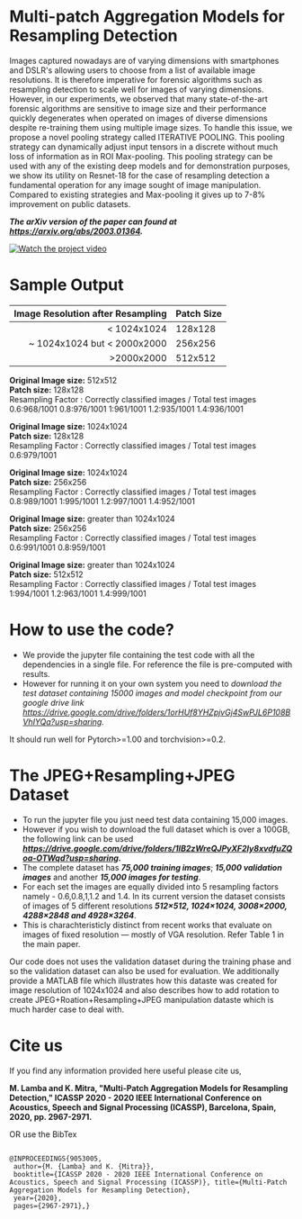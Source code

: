 # Multi-patch Aggregation Models for Resampling Detection
Images captured nowadays are of varying dimensions with smartphones and DSLR's allowing users to choose from a list of available image resolutions. It is therefore imperative for forensic algorithms such as resampling detection to scale well for images of varying dimensions. However, in our experiments, we observed that many state-of-the-art forensic algorithms are sensitive to image size and their performance quickly degenerates when operated on images of diverse dimensions despite re-training them using multiple image sizes. To handle this issue, we propose a novel pooling strategy called ITERATIVE POOLING. This pooling strategy can dynamically adjust input tensors in a discrete without much loss of information as in ROI Max-pooling. This pooling strategy can be used with any of the existing deep models and for demonstration purposes, we show its utility on Resnet-18 for the case of resampling detection a fundamental operation for any image sought of image manipulation. Compared to existing strategies and Max-pooling it gives up to 7-8% improvement on public datasets.

***The arXiv version of the paper can found at https://arxiv.org/abs/2003.01364.***

[![Watch the project video](https://raw.githubusercontent.com/MohitLamba94/Iterative-Pooling/master/pics/icasspVideoPic.png)](https://www.youtube.com/watch?v=Ol3VFph2F4Y&feature=youtu.be)


# Sample Output
|Image Resolution after Resampling|Patch Size|
|---:|:---|
|< 1024x1024 | 128x128|
|~ 1024x1024 but < 2000x2000 | 256x256|
|>2000x2000 | 512x512|

**Original Image size:** 512x512 <br/>
**Patch size:** 128x128 <br/>
Resampling Factor : Correctly classified images / Total test images <br/>
 0.6:968/1001 0.8:976/1001 1:961/1001 1.2:935/1001 1.4:936/1001
 
**Original Image size:** 1024x1024 <br/>
**Patch size:** 128x128 <br/>
Resampling Factor : Correctly classified images / Total test images <br/>
0.6:979/1001

**Original Image size:** 1024x1024 <br/>
**Patch size:** 256x256 <br/>
Resampling Factor : Correctly classified images / Total test images <br/>
0.8:989/1001 1:995/1001 1.2:997/1001 1.4:952/1001

**Original Image size:** greater than 1024x1024 <br/>
**Patch size:** 256x256 <br/>
Resampling Factor : Correctly classified images / Total test images <br/>
0.6:991/1001 0.8:959/1001

**Original Image size:** greater than 1024x1024 <br/>
**Patch size:** 512x512 <br/>
Resampling Factor : Correctly classified images / Total test images <br/>
1:994/1001 1.2:963/1001 1.4:999/1001

# How to use the code?
- We provide the jupyter file containing the test code with all the dependencies in a single file. For reference the file is pre-computed with results. 
- However for running it on your own system you need to *download the test dataset containing 15000 images and model checkpoint from our google drive link https://drive.google.com/drive/folders/1orHUf8YHZpjvGj4SwPJL6P108BVhIYQa?usp=sharing.*

It should run well for Pytorch>=1.00 and torchvision>=0.2.

# The JPEG+Resampling+JPEG Dataset
- To run the jupyter file you just need test data containing 15,000 images. 
- However if you wish to download the full dataset which is over a 100GB, the following link can be used ***https://drive.google.com/drive/folders/1lB2zWreQJPyXF2Iy8xvdfuZQoa-OTWqd?usp=sharing.***
- The complete dataset has ***75,000 training images***; ***15,000 validation images*** and another ***15,000 images for testing***. 
- For each set the images are equally divided into 5 resampling factors namely - 0.6,0.8,1,1.2 and 1.4. In its current version the dataset consists of images of 5 different resolutions ***512×512, 1024×1024, 3008×2000, 4288×2848 and 4928×3264***.
- This is charachteristicly distinct from recent works that evaluate on images of fixed resolution &mdash; mostly of VGA resolution. Refer Table 1 in the main paper.


Our code does not uses the validation dataset during the training phase and so the validation dataset can also be used for evaluation.
We additionally provide a MATLAB file which illustrates how this dataste was created for image resolution of 1024x1024 and also describes how to add rotation to create JPEG+Roation+Resampling+JPEG manipulation dataste which is much harder case to deal with. 


# Cite us
If you find any information provided here useful please cite us,

**M. Lamba and K. Mitra, "Multi-Patch Aggregation Models for Resampling Detection," ICASSP 2020 - 2020 IEEE International Conference on Acoustics, Speech and Signal Processing (ICASSP), Barcelona, Spain, 2020, pp. 2967-2971.**

OR use the BibTex

<code>
@INPROCEEDINGS{9053005, 
 author={M. {Lamba} and K. {Mitra}}, 
 booktitle={ICASSP 2020 - 2020 IEEE International Conference on Acoustics, Speech and Signal Processing (ICASSP)}, title={Multi-Patch Aggregation Models for Resampling Detection}, 
 year={2020},
 pages={2967-2971},}
</code>
